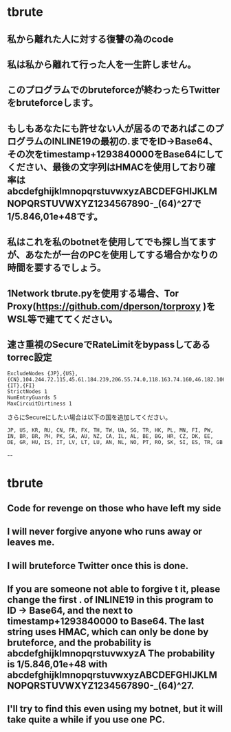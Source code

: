 # tbrute
## 私から離れた人に対する復讐の為のcode
## 私は私から離れて行った人を一生許しません。
## このプログラムでのbruteforceが終わったらTwitterをbruteforceします。
## もしもあなたにも許せない人が居るのであればこのプログラムのINLINE19の最初の.までをID→Base64、その次をtimestamp+1293840000をBase64にしてください、最後の文字列はHMACを使用しており確率はabcdefghijklmnopqrstuvwxyzABCDEFGHIJKLMNOPQRSTUVWXYZ1234567890-_(64)^27で1/5.846,01e+48です。
## 私はこれを私のbotnetを使用してでも探し当てますが、あなたが一台のPCを使用してする場合かなりの時間を要するでしょう。
## 1Network tbrute.pyを使用する場合、Tor Proxy(https://github.com/dperson/torproxy )をWSL等で建ててください。
## 速さ重視のSecureでRateLimitをbypassしてあるtorrec設定
```
ExcludeNodes {JP},{US},{CN},104.244.72.115,45.61.184.239,206.55.74.0,118.163.74.160,46.182.106.190,185.14.97.147,193.218.118.90,87.120.254.105,104.244.76.44,188.240.210.20,85.195.206.134,193.46.254.45,146.59.234.220,23.184.48.61,64.98.231.29,87.121.52.47,{IT},{FI}
StrictNodes 1
NumEntryGuards 5
MaxCircuitDirtiness 1
```
さらにSecureにしたい場合は以下の国を追加してください。
```
JP, US, KR, RU, CN, FR, FX, TH, TW, UA, SG, TR, HK, PL, MN, FI, PW, IN, BR, BR, PH, PK, SA, AU, NZ, CA, IL, AL, BE, BG, HR, CZ, DK, EE, DE, GR, HU, IS, IT, LV, LT, LU, AN, NL, NO, PT, RO, SK, SI, ES, TR, GB
```
--
# tbrute 
## Code for revenge on those who have left my side
## I will never forgive anyone who runs away or leaves me.
## I will bruteforce Twitter once this is done.
## If you are someone not able to forgive t it, please change the first . of INLINE19 in this program to ID -> Base64, and the next to timestamp+1293840000 to Base64. The last string uses HMAC, which can only be done by bruteforce, and the probability is abcdefghijklmnopqrstuvwxyzA The probability is 1/5.846,01e+48 with abcdefghijklmnopqrstuvwxyzABCDEFGHIJKLMNOPQRSTUVWXYZ1234567890-_(64)^27.
## I'll try to find this even using my botnet, but it will take quite a while if you use one PC.
